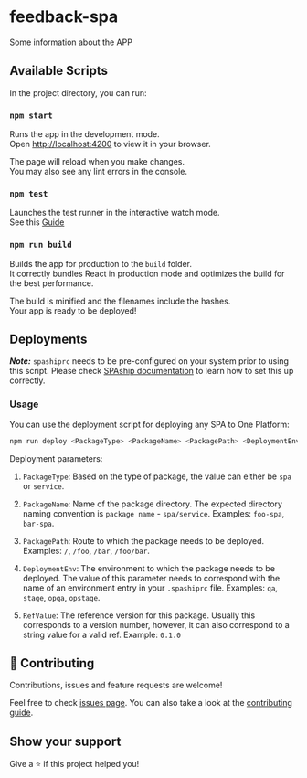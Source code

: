 # feedback-spa

Some information about the APP

## Available Scripts

In the project directory, you can run:

### `npm start`

Runs the app in the development mode.\
Open [http://localhost:4200](http://localhost:4200) to view it in your browser.

The page will reload when you make changes.\
You may also see any lint errors in the console.

### `npm test`

Launches the test runner in the interactive watch mode.\
See this [Guide](https://vitest.dev/guide/)

### `npm run build`

Builds the app for production to the `build` folder.\
It correctly bundles React in production mode and optimizes the build for the best performance.

The build is minified and the filenames include the hashes.\
Your app is ready to be deployed!

## Deployments

***Note:*** `spashiprc` needs to be pre-configured on your system prior to using this script. Please check [SPAship documentation](https://spaship.io) to learn how to set this up correctly.

### Usage

You can use the deployment script for deploying any SPA to One Platform:

```sh
npm run deploy <PackageType> <PackageName> <PackagePath> <DeploymentEnv> <RefValue>
```

Deployment parameters:

1. `PackageType`: Based on the type of package, the value can either be `spa` or `service`.

2. `PackageName`: Name of the package directory. The expected directory naming convention is `package name` - `spa/service`. Examples: `foo-spa`, `bar-spa`.

3. `PackagePath`: Route to which the package needs to be deployed. Examples:  `/`, `/foo`, `/bar`, `/foo/bar`.

4. `DeploymentEnv`: The environment to which the package needs to be deployed. The value of this parameter needs to correspond with the name of an environment entry in your `.spashiprc` file. Examples: `qa`, `stage`, `opqa`, `opstage`.

5. `RefValue`: The reference version for this package. Usually this corresponds to a version number, however, it can also correspond to a string value for a valid ref. Example: `0.1.0`

## 🤝 Contributing

Contributions, issues and feature requests are welcome!

Feel free to check [issues page](https://github.com/1-Platform/one-platform/issues). You can also take a look at the [contributing guide](./CONTRIBUTING.md).

## Show your support

Give a ⭐️ if this project helped you!

